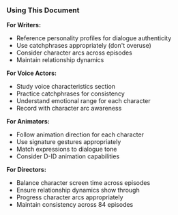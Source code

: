 ### Using This Document

**For Writers:**
- Reference personality profiles for dialogue authenticity
- Use catchphrases appropriately (don't overuse)
- Consider character arcs across episodes
- Maintain relationship dynamics

**For Voice Actors:**
- Study voice characteristics section
- Practice catchphrases for consistency
- Understand emotional range for each character
- Record with character arc awareness

**For Animators:**
- Follow animation direction for each character
- Use signature gestures appropriately
- Match expressions to dialogue tone
- Consider D-ID animation capabilities

**For Directors:**
- Balance character screen time across episodes
- Ensure relationship dynamics show through
- Progress character arcs appropriately
- Maintain consistency across 84 episodes
